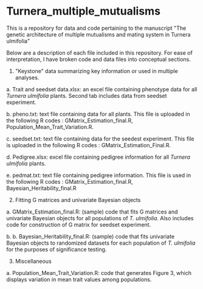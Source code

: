 # Turnera_multiple_mutualisms
This is a repository for data and code pertaining to the manuscript "The genetic architecture of multiple mutualisms and mating system in Turnera ulmifolia"

Below are a description of each file included in this repository. For ease of interpretation, I have broken code and data files into conceptual sections.

1. "Keystone" data summarizing key information or used in multiple analyses.

  a. Trait and seedset data.xlsx: an excel file containing phenotype data for all _Turnera ulmifolia_ plants. Second tab includes data from seedset experiment.

  b. pheno.txt: text file containing data for all plants. This file is uploaded in the following R codes : GMatrix_Estimation_final.R, Population_Mean_Trait_Variation.R.

  c. seedset.txt: text file containing data for the seedest experiment. This file is uploaded in the following R codes : GMatrix_Estimation_Final.R.

  d. Pedigree.xlsx: excel file containing pedigree information for all _Turnera ulmifolia_ plants. 

  e. pedmat.txt: text file containing pedigree information. This file is used in the following R codes : GMatrix_Estimation_final.R, Bayesian_Heritability_final.R
  
2. Fitting G matrices and univariate Bayesian objects

  a. GMatrix_Estimation_final.R: (sample) code that fits G matrices and univariate Bayesian objects for all populations of _T. ulmifolia_. Also includes code for   construction of G matrix for seedset experiment. 
  
  b. b. Bayesian_Heritability_final.R: (sample) code that fits univariate Bayesian objects to randomized datasets for each population of _T. ulmifolia_ for the purposes of significance testing.
  
3. Miscellaneous

  a. Population_Mean_Trait_Variation.R: code that generates Figure 3, which displays variation in mean trait values among populations.

